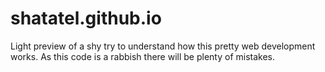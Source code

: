 # shatatel.github.io
Light preview of a shy try to understand how this pretty web development works.
As this code is a rabbish there will be plenty of mistakes.
